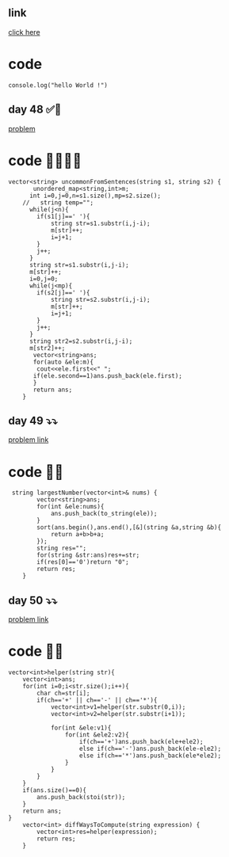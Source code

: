 
## link
[click here](https://leetcode.com/problems/merge-sorted-array/submissions/1341799842/?envType=study-plan-v2&envId=top-interview-150)

# code
```
console.log("hello World !")
```

## day 48 ✅🚀
[problem](https://leetcode.com/problems/uncommon-words-from-two-sentences/description/?envType=daily-question&envId=2024-09-17)

# code 🧑‍💻🧑‍💻
```
vector<string> uncommonFromSentences(string s1, string s2) {
       unordered_map<string,int>m;
      int i=0,j=0,n=s1.size(),mp=s2.size();
    //   string temp="";
      while(j<n){
        if(s1[j]==' '){
            string str=s1.substr(i,j-i);
            m[str]++;
            i=j+1;
        }
        j++;
      }
      string str=s1.substr(i,j-i);
      m[str]++;
      i=0,j=0;
      while(j<mp){
        if(s2[j]==' '){
            string str=s2.substr(i,j-i);
            m[str]++;
            i=j+1;
        }
        j++;
      }
      string str2=s2.substr(i,j-i);
      m[str2]++;
       vector<string>ans;
       for(auto &ele:m){
        cout<<ele.first<<" ";
       if(ele.second==1)ans.push_back(ele.first);
       }
       return ans;
    }
```

## day 49 ⤵️⤵️
[problem link](https://leetcode.com/problems/largest-number/description/?envType=daily-question&envId=2024-09-18)

# code 🚀💯
```
 string largestNumber(vector<int>& nums) {
        vector<string>ans;
        for(int &ele:nums){
            ans.push_back(to_string(ele));
        }
        sort(ans.begin(),ans.end(),[&](string &a,string &b){
            return a+b>b+a;
        });
        string res="";
        for(string &str:ans)res+=str;
        if(res[0]=='0')return "0";
        return res;
    }
```


## day 50 ⤵️⤵️
[problem link](https://leetcode.com/problems/different-ways-to-add-parentheses/description/?envType=daily-question&envId=2024-09-19)

# code 🚀💯

```
vector<int>helper(string str){
    vector<int>ans;
    for(int i=0;i<str.size();i++){
        char ch=str[i];
        if(ch=='+' || ch=='-' || ch=='*'){
            vector<int>v1=helper(str.substr(0,i));
            vector<int>v2=helper(str.substr(i+1));

            for(int &ele:v1){
                for(int &ele2:v2){
                    if(ch=='+')ans.push_back(ele+ele2);
                    else if(ch=='-')ans.push_back(ele-ele2);
                    else if(ch=='*')ans.push_back(ele*ele2);
                }
            }
        }
    }
    if(ans.size()==0){
        ans.push_back(stoi(str));
    }
    return ans;
}
    vector<int> diffWaysToCompute(string expression) {
        vector<int>res=helper(expression);
        return res;
    }
```

